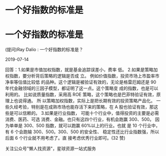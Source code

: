 # 一个好指数的标准是

# 一个好指数的标准是

(提问)Ray Dalio : 一个好指数的标准是？

2019-07-14

回答：1.如果是市值加权指数，就是基金追踪误差小，费率 低。 2.如果是策略加权指数，要分析背后策略的逻辑是否成 立。 例如价值指数，投资市场上市盈率市净率等估值比较低 的品种。这个逻辑是被验证有效的，无论是格雷厄姆还是 90 年代金融领域的三因子模型，都证明了这一点。这个策略变 成的指数，也是可以利用的。 比如说质量指数，采用高 ROE 策略，这个策略也是巴菲特验证有效，原理上也说得通。 所 以策略加权指数，实际上是把长期有效的投资策略产品化。 一些久经考验，特别是在成熟市场也能存活下来的策略，在 A 股也验证有效，那这些是可以信赖的。 3.如果是行业指数， 可能十个行业中，值得投资的主要是必需消费、医药、可选 消费、金融。也只有这四个行业，有机会跑赢 300、500。 因 为单单是 300、500 指数，就可以跑赢 60%以上的行业。也就 是 10 个行业中，有 6 个会跑输 300、500。300、500 的安全性、 稳定性还比行业指数强，所以后面 6 个行业就不用考虑了。直 接考虑优秀行业即可。(32 赞)

关注公众号"懒人找资源"，星球资源一站式服务